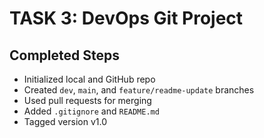 # TASK 3: DevOps Git Project

## Completed Steps
- Initialized local and GitHub repo
- Created `dev`, `main`, and `feature/readme-update` branches
- Used pull requests for merging
- Added `.gitignore` and `README.md`
- Tagged version v1.0
